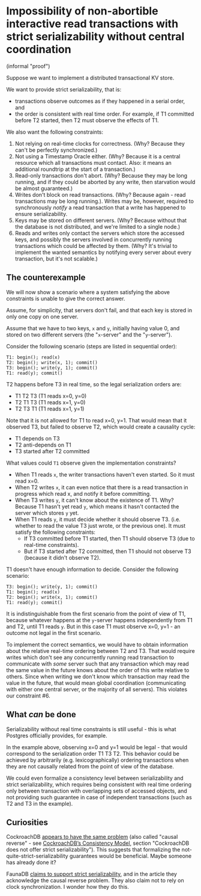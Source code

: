 # Impossibility of non-abortible interactive read transactions with strict serializability without central coordination

(informal "proof")

Suppose we want to implement a distributed transactional KV store.

We want to provide strict serializability, that is:
- transactions observe outcomes as if they happened in a serial order, and
- the order is consistent with real time order. For example, if T1 committed before T2 started, then T2 must observe the effects of T1.

We also want the following constraints:
1. Not relying on real-time clocks for correctness. (Why? Because they can't be perfectly synchronized.)
2. Not using a Timestamp Oracle either. (Why? Because it is a central resource which all transactions must contact. Also: it means an additional roundtrip at the start of a transaction.)
3. Read-only transactions don't abort. (Why? Because they may be long running, and if they could be aborted by any write, then starvation would be almost guaranteed.)
4. Writes don't block on read transactions. (Why? Because again - read transactions may be long running.). Writes may be, however, required to synchronously _notify_ a read transaction that a write has happened to ensure serializability.
5. Keys may be stored on different servers. (Why? Because without that the database is not distributed, and we're limited to a single node.)
6. Reads and writes only contact the servers which store the accessed keys, and possibly the servers involved in concurrently running transactions which could be affected by them. (Why? It's trivial to implement the wanted semantics by notifying every server about every transaction, but it's not scalable.)

## The counterexample

We will now show a scenario where a system satisfying the above constraints is unable to give the correct answer.

Assume, for simplicity, that servers don't fail, and that each key is stored in only one copy on one server.

Assume that we have to two keys, `x` and `y`, initially having value 0, and stored on two different servers (the "`x`-server" and the "`y`-server").

Consider the following scenario (steps are listed in sequential order):

```
T1: begin(); read(x)
T2: begin(); write(x, 1); commit()
T3: begin(); write(y, 1); commit()
T1: read(y); commit()
```

T2 happens before T3 in real time, so the legal serialization orders are:
- T1 T2 T3 (T1 reads x=0, y=0)
- T2 T1 T3 (T1 reads x=1, y=0)
- T2 T3 T1 (T1 reads x=1, y=1)

Note that it is not allowed for T1 to read x=0, y=1. That would mean that it observed T3, but failed to observe T2, which would create a causality cycle:
- T1 depends on T3
- T2 anti-depends on T1
- T3 started after T2 committed

What values could `T1` observe given the implementation constraints?

- When T1 reads `x`, the writer transactions haven't even started. So it must read x=0.
- When T2 writes `x`, it can even notice that there is a read transaction in progress which read x, and notify it before committing.
- When T3 writes `y`, it can't know about the existence of T1. Why? Because T1 hasn't yet read `y`, which means it hasn't contacted the server which stores `y` yet.
- When T1 reads `y`, it must decide whether it should observe T3. (i.e. whether to read the value T3 just wrote, or the previous one). It must satisfy the following constraints:
  - If T3 committed before T1 started, then T1 should observe T3 (due to real-time constraints).
  - But if T3 started after T2 committed, then T1 should not observe T3 (because it didn't observe T2).

T1 doesn't have enough information to decide. Consider the following scenario:

```
T3: begin(); write(y, 1); commit()
T1: begin(); read(x)
T2: begin(); write(x, 1); commit()
T1: read(y); commit()
```

It is indistinguishable from the first scenario from the point of view of T1, because whatever happens at the `y`-server happens independently from T1 and T2, until T1 reads `y`. But in this case T1 must observe x=0, y=1 - an outcome not legal in the first scenario.

To implement the correct semantics, we would have to obtain information about the relative real-time ordering between T2 and T3. That would require writes which don't see any concurrently running read transaction to communicate with _some_ server such that any transaction which may read the same value in the future knows about the order of this write relative to others. Since when writing we don't know which transaction may read the value in the future, that would mean global coordination (communicating with either one central server, or the majority of all servers). This violates our constraint #6.

## What _can_ be done

Serializability without real time constraints is still useful - this is what Postgres officially provides, for example.

In the example above, observing x=0 and y=1 would be legal - that would correspond to the serialization order T1 T3 T2. This behavior could be achieved by arbitrarily (e.g. lexicographically) ordering transactions when they are not causally related from the point of view of the database.

We could even formalize a consistency level between serializability and strict serializability, which requires being consistent with real time ordering only between transaction with overlapping sets of accessed objects, and not providing such guarantee in case of independent transactions (such as T2 and T3 in the example).

## Curiosities

CockroachDB [appears to have the same problem](https://jepsen.io/analyses/cockroachdb-beta-20160829#comments) (also called "causal reverse" - see [CockroachDB’s Consistency Model](https://www.cockroachlabs.com/blog/consistency-model/), section "CockroachDB does not offer strict serializability"). This suggests that formalizing the not-quite-strict-serializability guarantees would be beneficial. Maybe someone has already done it?

FaunaDB [claims to support strict serializability](https://fauna.com/blog/serializability-vs-strict-serializability-the-dirty-secret-of-database-isolation-levels), and in the article they acknowledge the causal reverse problem. They also claim not to rely on clock synchronization. I wonder how they do this.
